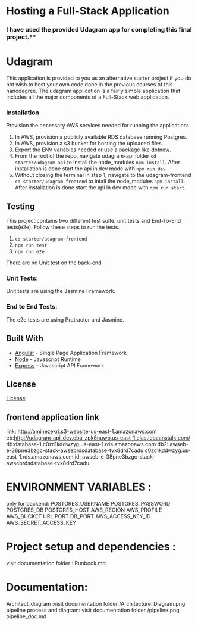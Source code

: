 # Hosting a Full-Stack Application

### I have used the provided Udagram app for completing this final project.**

# Udagram

This application is provided to you as an alternative starter project if you do not wish to host your own code done in the previous courses of this nanodegree. The udagram application is a fairly simple application that includes all the major components of a Full-Stack web application.

### Installation

Provision the necessary AWS services needed for running the application:

1. In AWS, provision a publicly available RDS database running Postgres. <Place holder for link to classroom article>
1. In AWS, provision a s3 bucket for hosting the uploaded files. <Place holder for tlink to classroom article>
1. Export the ENV variables needed or use a package like [dotnev](https://www.npmjs.com/package/dotenv)/.
1. From the root of the repo, navigate udagram-api folder `cd starter/udagram-api` to install the node_modules `npm install`. After installation is done start the api in dev mode with `npm run dev`.
1. Without closing the terminal in step 1, navigate to the udagram-frontend `cd starter/udagram-frontend` to intall the node_modules `npm install`. After installation is done start the api in dev mode with `npm run start`.

## Testing

This project contains two different test suite: unit tests and End-To-End tests(e2e). Follow these steps to run the tests.

1. `cd starter/udagram-frontend`
1. `npm run test`
1. `npm run e2e`

There are no Unit test on the back-end

### Unit Tests:

Unit tests are using the Jasmine Framework.

### End to End Tests:

The e2e tests are using Protractor and Jasmine.

## Built With

- [Angular](https://angular.io/) - Single Page Application Framework
- [Node](https://nodejs.org) - Javascript Runtime
- [Express](https://expressjs.com/) - Javascript API Framework

## License

[License](LICENSE.txt)

## frontend application link

link: http://aminezekri.s3-website-us-east-1.amazonaws.com
eb:http://udagram-api-dev.eba-zpk8nuwb.us-east-1.elasticbeanstalk.com/
db:database-1.c0zc1kddwzyg.us-east-1.rds.amazonaws.com
db2:
awseb-e-38pne3bzgc-stack-awsebrdsdatabase-tvx8drd7cadu.c0zc1kddwzyg.us-east-1.rds.amazonaws.com
id:
awseb-e-38pne3bzgc-stack-awsebrdsdatabase-tvx8drd7cadu
# ENVIRONMENT VARIABLES :
only for backend:
POSTGRES_USERNAME
POSTGRES_PASSWORD
POSTGRES_DB
POSTGRES_HOST
AWS_REGION
AWS_PROFILE
AWS_BUCKET
URL
PORT
DB_PORT
AWS_ACCESS_KEY_ID
AWS_SECRET_ACCESS_KEY

# Project setup and dependencies :
 visit documentation folder : Runbook.md

# Documentation:

Architect_diagram :visit documentation folder /Architecture_Diagram.png
pipeline process and diagram: visit documentation folder /pipeline.png pipeline_doc.md